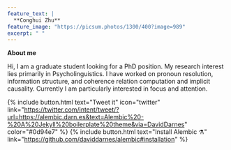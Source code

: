 ```yaml
---
feature_text: |
  **Conghui Zhu**
feature_image: "https://picsum.photos/1300/400?image=989"
excerpt: " "
---
```


**About me**

Hi, I am a graduate student looking for a PhD position. My research interest lies primarily in Psycholinguistics. I have worked on pronoun resolution, information structure, and coherence relation computation and implicit causality. Currently I am particularly interested in focus and attention.

{% include button.html text="Tweet it" icon="twitter" link="https://twitter.com/intent/tweet/?url=https://alembic.darn.es&text=Alembic%20-%20A%20Jekyll%20boilerplate%20theme&via=DavidDarnes" color="#0d94e7" %} {% include button.html text="Install Alembic ⚗️" link="https://github.com/daviddarnes/alembic#installation" %}
